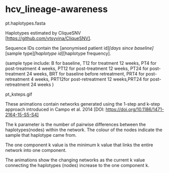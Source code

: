 # hcv_lineage-awareness

pt.haplotypes.fasta

Haplotypes estimated by CliqueSNV [https://github.com/vtsyvina/CliqueSNV].

Sequence IDs contain the [anonymised patient id]_[days since baseline]_[sample type]_[haplotype id]_[haplotype frequency].

(sample type include: B for baseline, T12 for treatment 12 weeks, PT4 for post-treatment 4 weeks, PT12 for post-treatment 12 weeks, PT24 for post-treatment 24 weeks, BRT for baseline before retreatment, PRT4 for post-retreatment 4 weeks, PRT12for post-retreatment 12 weeks,PRT24 for post-retreatment 24 weeks )

pt_ksteps.gif

These animations contain networks generated using the 1-step and k-step approach introduced in Campo et al. 2014 [DOI: https://doi.org/10.1186/1471-2164-15-S5-S4]

The k parameter is the number of pairwise differences between the haplotypes(nodes) within the network. The colour of the nodes indicate the sample that haplotype came from.

The one component k value is the minimum k value that links the entire network into one component.

The animations show the changing networks as the current k value connecting the haplotypes (nodes) increase to the one component k.
